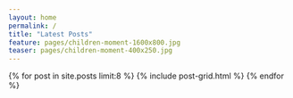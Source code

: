 ```yaml
---
layout: home
permalink: /
title: "Latest Posts"
feature: pages/children-moment-1600x800.jpg
teaser: pages/children-moment-400x250.jpg
---
```


<div class="tiles">
{% for post in site.posts limit:8 %}
	{% include post-grid.html %}
{% endfor %}
</div><!-- /.tiles -->
